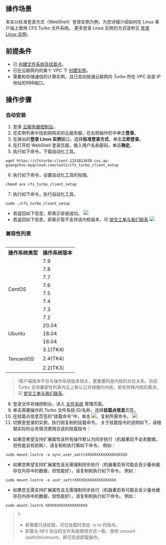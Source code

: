 ## 操作场景
本文以标准登录方式（WebShell）登录实例为例，为您详细介绍如何在 Linux 客户端上使用 CFS Turbo 文件系统。
更多登录 Linux 实例的方式请参见 [登录 Linux 实例](https://cloud.tencent.com/document/product/213/16515)。

## 前提条件

- 已 [创建文件系统及挂载点](https://cloud.tencent.com/document/product/582/9132)。
- 已在云联网内的某个 VPC 下 [创建实例](https://cloud.tencent.com/document/product/213/4855)。
- 需要和存储通信的计算实例，且已双向放通云联网内 Turbo 所在 VPC 全部 IP 地址的988端口。

## 操作步骤

### 自动安装

1. 登录 [云服务器控制台](https://console.cloud.tencent.com/cvm)。
2. 在实例列表中找到刚购买的云服务器，在右侧操作栏中单击**登录**。
3. 在弹出的**登录 Linux 实例**窗口，选择**标准登录方式**，单击**立即登录**。
4. 在打开的 WebShell 登录页面，输入用户名和密码，单击**确定**。
5. 执行如下命令，下载自动化工具。
```
wget https://cfsturbo-client-1251013638.cos.ap-guangzhou.myqcloud.com/tools/cfs_turbo_client_setup
```
6. 执行如下命令，设置自动化工具的权限。
```
chmod a+x cfs_turbo_client_setup
```
7. 执行如下命令，执行自动化工具。
```
sudo ./cfs_turbo_client_setup
```
 - 若返回如下信息，即表示安装成功。
![](https://main.qcloudimg.com/raw/71cc3fdd2e94887cf4976bb80692792c.png)
 - 若返回如下信息，即表示暂不支持该内核版本，可 [提交工单与我们联系](https://cloud.tencent.com/online-service?source=PRESALE&from=console_bar_cvm|instance|index)
![](https://main.qcloudimg.com/raw/cf1eb0ca5d9f5097099f472ae3ff7929.png)


<span id="ManualInstallation"></span>

### 兼容性列表

<span id="CVMKernelVersion"></span>
<table>
<table>
    <tr>
        <th>操作系统类型</td>
        <th>操作系统版本</td>
    </tr>
    <tr>
        <td rowspan=8>CentOS</td>
        <td>7.9</td>
    </tr>
    <tr>
        <td>7.8</td>
    </tr>
    <tr>
        <td>7.7</td>
    </tr>
    <tr>
        <td>7.6</td>
    </tr>
    <tr>
        <td>7.5</td>
    </tr>
    <tr>
        <td>7.4</td>
    </tr>
    <tr>
        <td>7.3</td>
    </tr>
    <tr>
        <td>7.2</td>
    </tr>
    <tr>
        <td rowspan=3>Ubuntu</td>
        <td>20.04</td>
    </tr>
    <tr>
        <td>18.04</td>
    </tr>
    <tr>
        <td>16.04</td>
    </tr>
    <tr>
        <td rowspan=9>TencentOS</td>
        <td>3.1(TK4)</td>
    </tr>
    <tr>
        <td>2.4(TK4）</td>
    </tr>
    <tr>
        <td>2.2(TK3）</td>
    </tr>

</table>
 
>!客户端版本不仅与操作系统版本相关，更重要的是内核的对应关系。目前 Turbo 支持兼容性列表内云上默认公共镜像的内核，若有特殊内核的需求，可 [提交工单与我们联系](https://cloud.tencent.com/online-service?source=PRESALE)。

8. 登录文件存储控制台，进入 [文件系统](https://console.cloud.tencent.com/cfs/fs?rid=1) 管理页面。
9. 单击需要操作的 Turbo 文件系统 ID/名称，选择**挂载点信息**页签。
10. 在挂载点信息页签的“挂载命令”中，单击 <img src="https://main.qcloudimg.com/raw/6603ab4f907562addb1c01596c6296cd.png" />，复制所需命令。
![](https://main.qcloudimg.com/raw/4133842c838460323fea754124bd8548.png)
11. 切换至登录的实例，执行刚复制的挂载命令。
关于挂载指令的说明如下，请根据实际的业务情况使用合适的挂载指令：
 - 如果您希望支持扩展属性且所有操作默认为同步执行（机器重启不会丢数据，但性能会有损耗），请复制和执行第如下命令。
 例如：
```shell
sudo mount.lustre -o sync,user_xattrXXXXXXXXXXXXXXXXXXX
```
 - 如果您希望支持扩展属性且无需强制同步执行（机器重启有可能会丢少量尚缓存在内存中的数据，但性能好），请复制和执行如下命令。
 例如：
```shell
sudo mount.lustre -o user_xattrXXXXXXXXXXXXXXXXXXX
```
 - 如果您无需支持扩展属性且无需强制同步执行（机器重启有可能会丢少量尚缓存在内存中的数据，但性能好），请复制和执行如下命令。
 例如：
```shell
sudo mount.lustre XXXXXXXXXXXXXXXXXXX
```
>? 
>- 若需要只读挂载，可在挂载时添加 -o ro 的指令。
>- 卸载与 NFS 协议的文件系统使用方式一致，使用 umount /path/to/umount，即可完成卸载操作。
